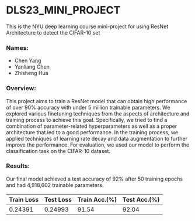 # DLS23_MINI_PROJECT
This is the NYU deep learning course mini-project for using ResNet Architecture to detect the CIFAR-10 set

### Names:

- Chen Yang
- Yanliang Chen
- Zhisheng Hua

### Overview:

This project aims to train a ResNet model that can obtain high performance of over 90% accuracy with under 5 million trainable parameters. We explored various finetuning techniques from the aspects of architecture and training process to achieve this goal. Specifically, we tried to find a combination of parameter-related hyperparameters as well as a proper architecture that led to a good performance. In the training process, we applied techniques of learning rate decay and data augmentation to further improve the performance. For evaluation, we used our model to perform the classification task on the CIFAR-10 dataset.

### Results:

Our final model achieved a test accuracy of 92% after 50 training epochs and had 4,918,602 trainable parameters.

Train Loss|Test Loss|Train Acc.(%)|Test Acc.(%) 
--------|---------|---------|---------
0.24391|0.24993|91.54|92.04
